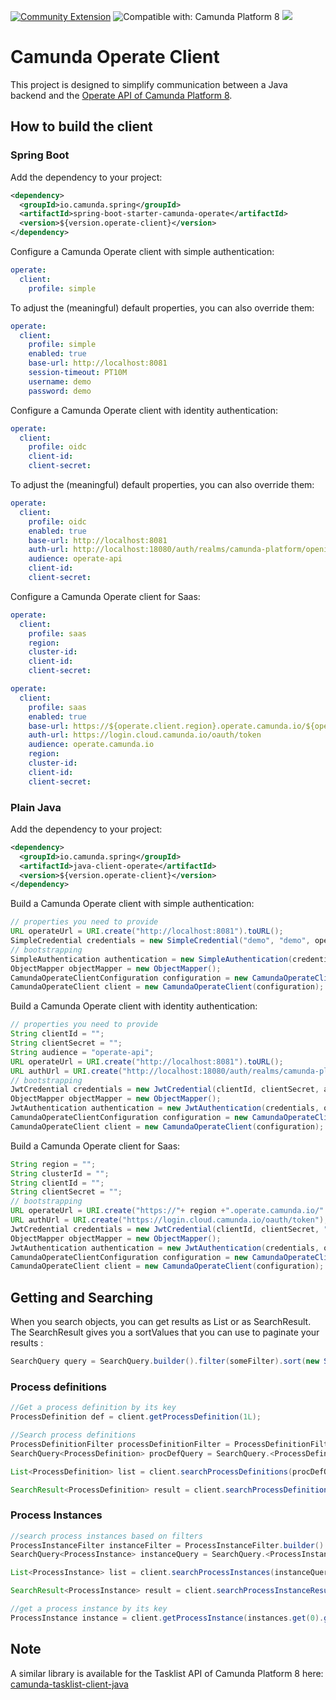 [![Community Extension](https://img.shields.io/badge/Community%20Extension-An%20open%20source%20community%20maintained%20project-FF4700)](https://github.com/camunda-community-hub/community)
![Compatible with: Camunda Platform 8](https://img.shields.io/badge/Compatible%20with-Camunda%20Platform%208-0072Ce)
[![](https://img.shields.io/badge/Lifecycle-Incubating-blue)](https://github.com/Camunda-Community-Hub/community/blob/main/extension-lifecycle.md#incubating-)

# Camunda Operate Client

This project is designed to simplify communication between a Java backend and the [Operate API of Camunda Platform 8](https://docs.camunda.io/docs/apis-clients/operate-api/).

## How to build the client

### Spring Boot

Add the dependency to your project:

```xml
<dependency>
  <groupId>io.camunda.spring</groupId>
  <artifactId>spring-boot-starter-camunda-operate</artifactId>
  <version>${version.operate-client}</version>
</dependency>
```

Configure a Camunda Operate client with simple authentication:

```yaml
operate:
  client:
    profile: simple
```

To adjust the (meaningful) default properties, you can also override them:

```yaml
operate:
  client:
    profile: simple
    enabled: true
    base-url: http://localhost:8081
    session-timeout: PT10M
    username: demo
    password: demo
```


Configure a Camunda Operate client with identity authentication:

```yaml
operate:
  client:
    profile: oidc
    client-id:
    client-secret:
```

To adjust the (meaningful) default properties, you can also override them:

```yaml
operate:
  client:
    profile: oidc
    enabled: true
    base-url: http://localhost:8081
    auth-url: http://localhost:18080/auth/realms/camunda-platform/openid-connect/token
    audience: operate-api
    client-id:
    client-secret:
```

Configure a Camunda Operate client for Saas:

```yaml
operate:
  client:
    profile: saas
    region:
    cluster-id:
    client-id:
    client-secret:
```

```yaml
operate:
  client:
    profile: saas
    enabled: true
    base-url: https://${operate.client.region}.operate.camunda.io/${operate.client.cluster-id}
    auth-url: https://login.cloud.camunda.io/oauth/token
    audience: operate.camunda.io
    region:
    cluster-id:
    client-id:
    client-secret:
```

### Plain Java

Add the dependency to your project:

```xml
<dependency>
  <groupId>io.camunda.spring</groupId>
  <artifactId>java-client-operate</artifactId>
  <version>${version.operate-client}</version>
</dependency>
```

Build a Camunda Operate client with simple authentication:

```java
// properties you need to provide
URL operateUrl = URI.create("http://localhost:8081").toURL();
SimpleCredential credentials = new SimpleCredential("demo", "demo", operateUrl, Duration.ofMinutes(10));
// bootstrapping
SimpleAuthentication authentication = new SimpleAuthentication(credentials);
ObjectMapper objectMapper = new ObjectMapper();
CamundaOperateClientConfiguration configuration = new CamundaOperateClientConfiguration(authentication, operateUrl, objectMapper, HttpClients.createDefault());
CamundaOperateClient client = new CamundaOperateClient(configuration);
```

Build a Camunda Operate client with identity authentication:

```java
// properties you need to provide
String clientId = "";
String clientSecret = "";
String audience = "operate-api";
URL operateUrl = URI.create("http://localhost:8081").toURL();
URL authUrl = URI.create("http://localhost:18080/auth/realms/camunda-platform/protocol/openid-connect/token");
// bootstrapping
JwtCredential credentials = new JwtCredential(clientId, clientSecret, audience, authUrl);
ObjectMapper objectMapper = new ObjectMapper();
JwtAuthentication authentication = new JwtAuthentication(credentials, objectMapper);
CamundaOperateClientConfiguration configuration = new CamundaOperateClientConfiguration(authentication, operateUrl, objectMapper, HttpClients.createDefault());
CamundaOperateClient client = new CamundaOperateClient(configuration);
```

Build a Camunda Operate client for Saas:

```java
String region = "";
String clusterId = "";
String clientId = "";
String clientSecret = "";
// bootstrapping
URL operateUrl = URI.create("https://"+ region +".operate.camunda.io/" + clusterId).toURL();
URL authUrl = URI.create("https://login.cloud.camunda.io/oauth/token");
JwtCredential credentials = new JwtCredential(clientId, clientSecret, "operate.camunda.io", authUrl);
ObjectMapper objectMapper = new ObjectMapper();
JwtAuthentication authentication = new JwtAuthentication(credentials, objectMapper);
CamundaOperateClientConfiguration configuration = new CamundaOperateClientConfiguration(authentication, operateUrl, objectMapper, HttpClients.createDefault());
CamundaOperateClient client = new CamundaOperateClient(configuration);
```

## Getting and Searching

When you search objects, you can get results as List or as SearchResult. The SearchResult gives you a sortValues that you can use to paginate your results :

```java
SearchQuery query = SearchQuery.builder().filter(someFilter).sort(new Sort("name", SortOrder.ASC)).size(20).searchAfter(previousResult.getSortValues()).build();
```

### Process definitions

```java
//Get a process definition by its key
ProcessDefinition def = client.getProcessDefinition(1L);

//Search process definitions
ProcessDefinitionFilter processDefinitionFilter = ProcessDefinitionFilter.builder().name("Customer Onboarding").build();
SearchQuery<ProcessDefinition> procDefQuery = SearchQuery.<ProcessDefinition>builder().filter(processDefinitionFilter).size(20).sort(new Sort("version", SortOrder.ASC)).build();

List<ProcessDefinition> list = client.searchProcessDefinitions(procDefQuery);

SearchResult<ProcessDefinition> result = client.searchProcessDefinitionResults(procDefQuery);
```

### Process Instances

```java
//search process instances based on filters
ProcessInstanceFilter instanceFilter = ProcessInstanceFilter.builder().bpmnProcessId("customer_onboarding_en").startDate(OperateDate.filter(new Date(), DateFilterRange.MONTH)).build();
SearchQuery<ProcessInstance> instanceQuery = SearchQuery.<ProcessInstance>builder().filter(instanceFilter).size(20).sort(new Sort("state", SortOrder.ASC)).build();

List<ProcessInstance> list = client.searchProcessInstances(instanceQuery);

SearchResult<ProcessInstance> result = client.searchProcessInstanceResults(instanceQuery);

//get a process instance by its key
ProcessInstance instance = client.getProcessInstance(instances.get(0).getKey());
```

## Note
A similar library is available for the Tasklist API of Camunda Platform 8 here:
[camunda-tasklist-client-java](https://github.com/camunda-community-hub/camunda-tasklist-client-java)
